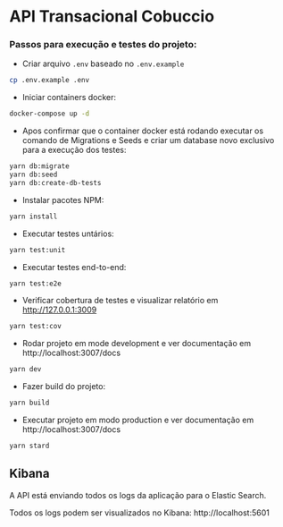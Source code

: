 # API Transacional Cobuccio

### Passos para execução e testes do projeto:

 - Criar arquivo `.env` baseado no `.env.example`
```sh
cp .env.example .env
```

 - Iniciar containers docker:
```sh
docker-compose up -d
```

 - Apos confirmar que o container docker está rodando executar os comando de Migrations e Seeds e criar um database novo exclusivo para a execução dos testes:
```sh
yarn db:migrate
yarn db:seed
yarn db:create-db-tests
```

 - Instalar pacotes NPM:
```sh
yarn install
```

 - Executar testes untários:
```sh
yarn test:unit
```

 - Executar testes end-to-end:
```sh
yarn test:e2e
```

 - Verificar cobertura de testes e visualizar relatório em http://127.0.0.1:3009
```sh
yarn test:cov
```

 - Rodar projeto em mode development e ver documentação em http://localhost:3007/docs
```sh
yarn dev
```

 - Fazer build do projeto:
```sh
yarn build
```

 - Executar projeto em modo production e ver documentação em http://localhost:3007/docs
```sh
yarn stard
```

## Kibana

A API está enviando todos os logs da aplicação para o Elastic Search.

Todos os logs podem ser visualizados no Kibana: http://localhost:5601
